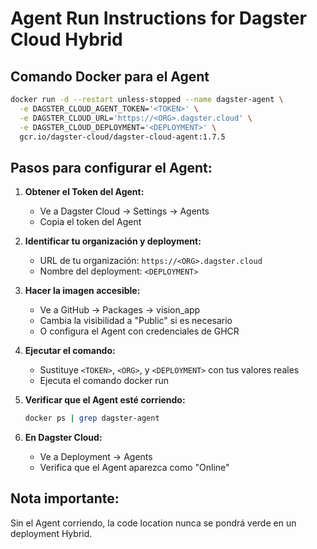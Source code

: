# Agent Run Instructions for Dagster Cloud Hybrid

## Comando Docker para el Agent

```bash
docker run -d --restart unless-stopped --name dagster-agent \
  -e DAGSTER_CLOUD_AGENT_TOKEN='<TOKEN>' \
  -e DAGSTER_CLOUD_URL='https://<ORG>.dagster.cloud' \
  -e DAGSTER_CLOUD_DEPLOYMENT='<DEPLOYMENT>' \
  gcr.io/dagster-cloud/dagster-cloud-agent:1.7.5
```

## Pasos para configurar el Agent:

1. **Obtener el Token del Agent:**
   - Ve a Dagster Cloud → Settings → Agents
   - Copia el token del Agent

2. **Identificar tu organización y deployment:**
   - URL de tu organización: `https://<ORG>.dagster.cloud`
   - Nombre del deployment: `<DEPLOYMENT>`

3. **Hacer la imagen accesible:**
   - Ve a GitHub → Packages → vision_app
   - Cambia la visibilidad a "Public" si es necesario
   - O configura el Agent con credenciales de GHCR

4. **Ejecutar el comando:**
   - Sustituye `<TOKEN>`, `<ORG>`, y `<DEPLOYMENT>` con tus valores reales
   - Ejecuta el comando docker run

5. **Verificar que el Agent esté corriendo:**
   ```bash
   docker ps | grep dagster-agent
   ```

6. **En Dagster Cloud:**
   - Ve a Deployment → Agents
   - Verifica que el Agent aparezca como "Online"

## Nota importante:
Sin el Agent corriendo, la code location nunca se pondrá verde en un deployment Hybrid.
